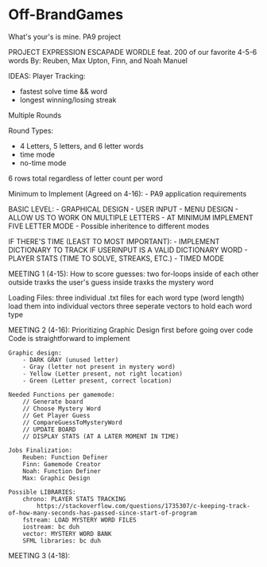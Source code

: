 # Off-BrandGames
What's your's is mine. PA9 project


PROJECT EXPRESSION ESCAPADE
WORDLE feat. 200 of our favorite 4-5-6 words
    By: Reuben, Max Upton, Finn, and Noah Manuel

IDEAS:
Player Tracking:
  - fastest solve time && word
  - longest winning/losing streak

Multiple Rounds

Round Types:
- 4 Letters, 5 letters, and 6 letter words
- time mode
- no-time mode

6 rows total regardless of letter count per word

Minimum to Implement (Agreed on 4-16):
    - PA9 application requirements

BASIC LEVEL:
    - GRAPHICAL DESIGN
    - USER INPUT
    - MENU DESIGN
        - ALLOW US TO WORK ON MULTIPLE LETTERS
    - AT MINIMUM IMPLEMENT FIVE LETTER MODE
        - Possible inheritence to different modes


IF THERE'S TIME (LEAST TO MOST IMPORTANT):
    - IMPLEMENT DICTIONARY TO TRACK IF USERINPUT IS A VALID DICTIONARY WORD
    - PLAYER STATS (TIME TO SOLVE, STREAKS, ETC.)
    - TIMED MODE

MEETING 1 (4-15):
   How to score guesses:
      two for-loops inside of each other
         outside traxks the user's guess
         inside traxks the mystery word

   Loading Files:
       three individual .txt files for each word type (word length)
            load them into individual vectors
        three seperate vectors to hold each word type
            
MEETING 2 (4-16):
    Prioritizing Graphic Design first before going over code
        Code is straightforward to implement
    
    Graphic design:
        - DARK GRAY (unused letter)
        - Gray (letter not present in mystery word)
        - Yellow (Letter present, not right location)
        - Green (Letter present, correct location)
    
    Needed Functions per gamemode:
        // Generate board
        // Choose Mystery Word
        // Get Player Guess
        // CompareGuessToMysteryWord
        // UPDATE BOARD
        // DISPLAY STATS (AT A LATER MOMENT IN TIME)
    
    Jobs Finalization:
        Reuben: Function Definer
        Finn: Gamemode Creator
        Noah: Function Definer
        Max: Graphic Design
    
    Possible LIBRARIES:
        chrono: PLAYER STATS TRACKING
            https://stackoverflow.com/questions/1735307/c-keeping-track-of-how-many-seconds-has-passed-since-start-of-program
        fstream: LOAD MYSTERY WORD FILES
        iostream: bc duh
        vector: MYSTERY WORD BANK
        SFML libraries: bc duh
        
        
MEETING 3 (4-18):
    
